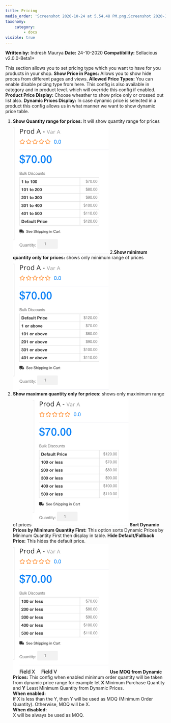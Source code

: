 ```yaml
---
title: Pricing
media_order: 'Screenshot 2020-10-24 at 5.54.48 PM.png,Screenshot 2020-10-24 at 5.58.16 PM.png,Screenshot 2020-10-24 at 6.00.14 PM.png,Screenshot 2020-10-24 at 6.02.46 PM.png'
taxonomy:
    category:
        - docs
visible: true
---
```


**Written by:** Indresh Maurya
**Date:** 24-10-2020
**Compatibility:** Sellacious v2.0.0-Beta1+


This section allows you to set pricing type which you want to have for you products in your shop.
**Show Price in Pages:** Allows you to show hide proces from different pages and views.
**Allowed Price Types:** You can enable disable pricing type from here. This config is also available in category and in product level. which will override this config if enabled.
**Product Price Display:** Choose wheather to show price only or crossed out list also.
**Dynamic Prices Display:** In case dynamic price is selected in a product this config allows us in what manner we want to show dynamic price table.
1. **Show Quantity range for prices:** It will show quantity range for prices
![](Screenshot%202020-10-24%20at%205.54.48%20PM.png)
2.**Show minimum quantity only for prices:** shows only minimum range of prices
![](Screenshot%202020-10-24%20at%205.58.16%20PM.png)
3. **Show maximum quantity only for prices:** shows only maxinimum range of prices
![](Screenshot%202020-10-24%20at%206.00.14%20PM.png)
**Sort Dynamic Prices by Minimum Quantity First:** This option sorts Dynamic Prices by Minimum Quantity First then display in table.
**Hide Default/Fallback Price:** This hides the default price.
![](Screenshot%202020-10-24%20at%206.02.46%20PM.png)
**Use MOQ from Dynamic Prices:** This config when enabled minimum order quantity will be taken from dynamic price range
for example let <b>X</b> Minimum Purchase Quantity and <b>Y</b> Least Minimum Quantity from Dynamic Prices.<br><b>When enabled:</b><br>If X is less than the Y, then Y will be used as MOQ (Minimum Order Quantity). Otherwise, MOQ will be X.<br><b>When disabled:</b><br>X will be always be used as MOQ.
